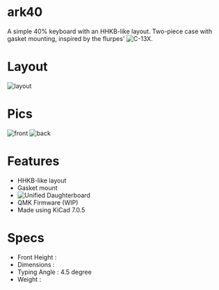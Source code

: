 # ark40
A simple 40% keyboard with an HHKB-like layout. Two-piece case with gasket mounting, inspired by the flurpes' ![C-13X](https://github.com/flurples/C-13X).

# Layout
![layout](https://github.com/Arko9699/ark40/blob/main/pics/layout.png?raw=true)

# Pics
![front](https://github.com/Arko9699/ark40/blob/main/pics/view.png?raw=true)
![back](https://github.com/Arko9699/ark40/blob/main/pics/butt.png?raw=true)

# Features
* HHKB-like layout
* Gasket mount
* ![Unified Daughterboard](https://unified-daughterboard.github.io)
* QMK Firmware (WIP)
* Made using KiCad 7.0.5

# Specs
* Front Height :
* Dimensions :
* Typing Angle : 4.5 degree
* Weight : 
